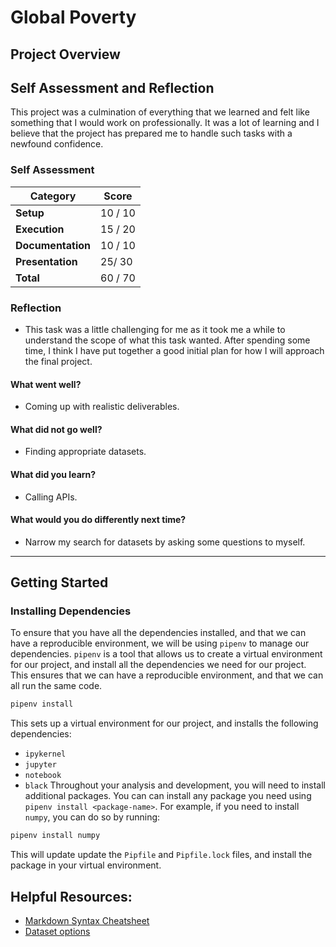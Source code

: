 # Global Poverty
<!-- Edit the title above with your project title -->

## Project Overview

## Self Assessment and Reflection

<!-- Edit the following section with your self assessment and reflection -->
This project was a culmination of everything that we learned and felt like something that I would work on professionally. It was a lot of learning and I believe that the project has prepared me to handle such tasks with a newfound confidence.

### Self Assessment
<!-- Replace the (...) with your score -->

| Category          | Score    |
| ----------------- | -------- |
| **Setup**         | 10 / 10 |
| **Execution**     | 15 / 20 |
| **Documentation** | 10 / 10 |
| **Presentation**  | 25/ 30 |
| **Total**         | 60 / 70 |

### Reflection
<!-- Edit the following section with your reflection -->
- This task was a little challenging for me as it took me a while to understand the scope of what this task wanted. After spending some time, I think I have put together a good initial plan for how I will approach the final project.

#### What went well?
- Coming up with realistic deliverables.
#### What did not go well?
- Finding appropriate datasets.
#### What did you learn?
- Calling APIs.
#### What would you do differently next time?
- Narrow my search for datasets by asking some questions to myself.
---

## Getting Started
### Installing Dependencies

To ensure that you have all the dependencies installed, and that we can have a reproducible environment, we will be using `pipenv` to manage our dependencies. `pipenv` is a tool that allows us to create a virtual environment for our project, and install all the dependencies we need for our project. This ensures that we can have a reproducible environment, and that we can all run the same code.

```bash
pipenv install
```

This sets up a virtual environment for our project, and installs the following dependencies:

- `ipykernel`
- `jupyter`
- `notebook`
- `black`
  Throughout your analysis and development, you will need to install additional packages. You can can install any package you need using `pipenv install <package-name>`. For example, if you need to install `numpy`, you can do so by running:

```bash
pipenv install numpy
```

This will update update the `Pipfile` and `Pipfile.lock` files, and install the package in your virtual environment.

## Helpful Resources:
* [Markdown Syntax Cheatsheet](https://docs.github.com/en/get-started/writing-on-github/getting-started-with-writing-and-formatting-on-github/basic-writing-and-formatting-syntax)
* [Dataset options](https://it4063c.github.io/guides/datasets)